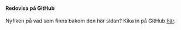 #### Redovisa på GitHub

Nyfiken på vad som finns bakom den här sidan? Kika in på GitHub [här](https://github.com/Lioo19/ramverk1).
